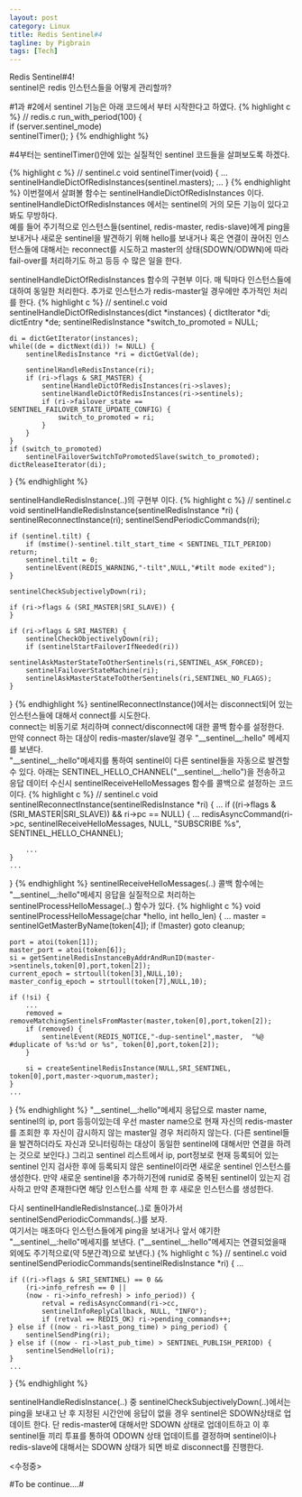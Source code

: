 ```yaml
---
layout: post
category: Linux
title: Redis Sentinel#4
tagline: by Pigbrain
tags: [Tech]
---
```

Redis Sentinel#4! <br>
sentinel은 redis 인스턴스들을 어떻게 관리할까?

<!--more-->

\#1과 \#2에서 sentinel 기능은 아래 코드에서 부터 시작한다고 하였다. 
{% highlight c %}
// redis.c
run_with_period(100) {  
	if (server.sentinel_mode)  
		sentinelTimer();
}
{% endhighlight %}	

\#4부터는 sentinelTimer()안에 있는 실질적인 sentinel 코드들을 살펴보도록 하겠다. <br>

{% highlight c %}
// sentinel.c
void sentinelTimer(void) {
 	...
	sentinelHandleDictOfRedisInstances(sentinel.masters);
 	...
}
{% endhighlight %}
이번절에서 살펴볼 함수는 sentinelHandleDictOfRedisInstances 이다. <br>
sentinelHandleDictOfRedisInstances 에서는 sentinel의 거의 모든 기능이 있다고 봐도 무방하다. <br>
예를 들어 주기적으로 인스턴스들(sentinel, redis-master, redis-slave)에게 ping을 보내거나 새로운 sentinel을 발견하기 위해 hello를 보내거나 
혹은 연결이 끊어진 인스턴스들에 대해서는 reconnect를 시도하고 master의 상태(SDOWN/ODWN)에 따라 fail-over를 처리하기도 하고 등등 수 많은 일을 한다.  
	

sentinelHandleDictOfRedisInstances 함수의 구현부 이다. 매 틱마다 인스턴스들에 대하여 동일한 처리한다.
추가로 인스턴스가 redis-master일 경우에만 추가적인 처리를 한다.
{% highlight c %}
// sentinel.c
void sentinelHandleDictOfRedisInstances(dict *instances) {
	dictIterator *di;
	dictEntry *de;
	sentinelRedisInstance *switch_to_promoted = NULL;
	
	di = dictGetIterator(instances);
	while((de = dictNext(di)) != NULL) {
		sentinelRedisInstance *ri = dictGetVal(de);

		sentinelHandleRedisInstance(ri);	
		if (ri->flags & SRI_MASTER) {
			sentinelHandleDictOfRedisInstances(ri->slaves);
			sentinelHandleDictOfRedisInstances(ri->sentinels);
			if (ri->failover_state == SENTINEL_FAILOVER_STATE_UPDATE_CONFIG) {
				switch_to_promoted = ri;
			}
		} 
	}
	if (switch_to_promoted)
		sentinelFailoverSwitchToPromotedSlave(switch_to_promoted);
	dictReleaseIterator(di);
}
{% endhighlight %}


sentinelHandleRedisInstance(..)의 구현부 이다.
{% highlight c %}
// sentinel.c
void sentinelHandleRedisInstance(sentinelRedisInstance *ri) {
	sentinelReconnectInstance(ri);
	sentinelSendPeriodicCommands(ri);

	if (sentinel.tilt) {
		if (mstime()-sentinel.tilt_start_time < SENTINEL_TILT_PERIOD) return;
		sentinel.tilt = 0;
		sentinelEvent(REDIS_WARNING,"-tilt",NULL,"#tilt mode exited");
	}

	sentinelCheckSubjectivelyDown(ri);

	if (ri->flags & (SRI_MASTER|SRI_SLAVE)) {
	}

	if (ri->flags & SRI_MASTER) {
		sentinelCheckObjectivelyDown(ri);
		if (sentinelStartFailoverIfNeeded(ri))
			sentinelAskMasterStateToOtherSentinels(ri,SENTINEL_ASK_FORCED);
		sentinelFailoverStateMachine(ri);
		sentinelAskMasterStateToOtherSentinels(ri,SENTINEL_NO_FLAGS);
	}
}
{% endhighlight %}
sentinelReconnectInstance()에서는 disconnect되어 있는 인스턴스들에 대해서 connect를 시도한다. <br>
connect는 비동기로 처리하며 connect/disconnect에 대한 콜백 함수를 설정한다. <br>
만약 connect 하는 대상이 redis-master/slave일 경우 "\_\_sentinel\_\_:hello" 메세지를 보낸다. <br>
"\_\_sentinel\_\_:hello"메세지를 통하여 sentinel이 다른 sentinel들을 자동으로 발견할수 있다.
아래는 SENTINEL_HELLO_CHANNEL("\_\_sentinel\_\_:hello")을 전송하고 응답 데이터 수신시 sentinelReceiveHelloMessages 
함수를 콜백으로 설정하는 코드이다.
{% highlight c %}
// sentinel.c
void sentinelReconnectInstance(sentinelRedisInstance *ri) {
	...
	if ((ri->flags & (SRI_MASTER|SRI_SLAVE)) && ri->pc == NULL) {
		...
		redisAsyncCommand(ri->pc,
				sentinelReceiveHelloMessages, NULL, "SUBSCRIBE %s",
				SENTINEL_HELLO_CHANNEL); 
		
		...
	}
	...
}
{% endhighlight %}
sentinelReceiveHelloMessages(..) 콜백 함수에는  "\_\_sentinel\_\_:hello"메세지 응답을 실질적으로 처리하는
sentinelProcessHelloMessage(..) 함수가 있다.
{% highlight c %}
void sentinelProcessHelloMessage(char *hello, int hello_len) {
	...
	master = sentinelGetMasterByName(token[4]);
	if (!master) goto cleanup;
	
	port = atoi(token[1]);
	master_port = atoi(token[6]);
	si = getSentinelRedisInstanceByAddrAndRunID(master->sentinels,token[0],port,token[2]);
	current_epoch = strtoull(token[3],NULL,10);
	master_config_epoch = strtoull(token[7],NULL,10);
	
	if (!si) {
		...
		removed = removeMatchingSentinelsFromMaster(master,token[0],port,token[2]);
		if (removed) {
			sentinelEvent(REDIS_NOTICE,"-dup-sentinel",master,  "%@ #duplicate of %s:%d or %s", token[0],port,token[2]);
		}

		si = createSentinelRedisInstance(NULL,SRI_SENTINEL, token[0],port,master->quorum,master);
	}
	...
}
{% endhighlight %}
"\_\_sentinel\_\_:hello"메세지 응답으로 master name, sentinel의 ip, port 등등이있는데 우선
master name으로 현재 자신의 redis-master를 조회한 후 자신이 감시하지 않는 master일 경우 처리하지 않는다. 
(다른 sentinel들을 발견하더라도 자신과 모니터링하는 대상이 동일한 sentinel에 대해서만 연결을 하려는 것으로 보인다.)
그리고 sentinel 리스트에서 ip, port정보로 현재 등록되어 있는 sentinel 인지 검사한 후에 등록되지 않은 sentinel이라면 새로운 sentinel 인스턴스를 생성한다.
만약 새로운 sentinel을 추가하기전에 runid로 중복된 sentinel이 있는지 검사하고 만약 존재한다면 해당 인스턴스를 삭제 한 후 새로운 인스턴스를 생성한다.  


다시 sentinelHandleRedisInstance(..)로 돌아가서 sentinelSendPeriodicCommands(..)를 보자.  
여기서는 매초마다 인스턴스들에게 ping을 보내거나 앞서 얘기한 "\_\_sentinel\_\_:hello"메세지를 보낸다.
("\_\_sentinel\_\_:hello"메세지는 연결되었을때 외에도 주기적으로(약 5분간격)으로 보낸다.)
{% highlight c %}
// sentinel.c
void sentinelSendPeriodicCommands(sentinelRedisInstance *ri) {
 	... 
 	
	if ((ri->flags & SRI_SENTINEL) == 0 &&
		(ri->info_refresh == 0 ||
		(now - ri->info_refresh) > info_period)) {
			retval = redisAsyncCommand(ri->cc,
			sentinelInfoReplyCallback, NULL, "INFO");
			if (retval == REDIS_OK) ri->pending_commands++;
	} else if ((now - ri->last_pong_time) > ping_period) {
		sentinelSendPing(ri);
	} else if ((now - ri->last_pub_time) > SENTINEL_PUBLISH_PERIOD) {
		sentinelSendHello(ri);
	}
	...
}
{% endhighlight %}

sentinelHandleRedisInstance(..) 중 sentinelCheckSubjectivelyDown(..)에서는 ping을 보내고 난 후 지정된 시간안에 응답이 없을 경우 
sentinel은 SDOWN상태로 업데이트 한다. 단 redis-master에 대해서만 SDOWN 상태로 업데이트하고 이 후 sentinel들 끼리 투표를 통하여 ODOWN 상태 업데이트를 결정하며 
sentinel이나 redis-slave에 대해서는 SDOWN 상태가 되면 바로 disconnect를 진행한다.


\<수정중\>


#To be continue....#
